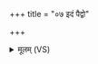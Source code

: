 +++
title = "०७ इदं पैद्वो"

+++
<details><summary>मूलम् (VS)</summary>

इ॒दं पै॒द्वो अ॑जायते॒दम॑स्य प॒राय॑णम्। इ॒मान्यर्व॑तः प॒दाहि॒घ्न्यो वा॒जिनी॑वतः ॥
</details>
